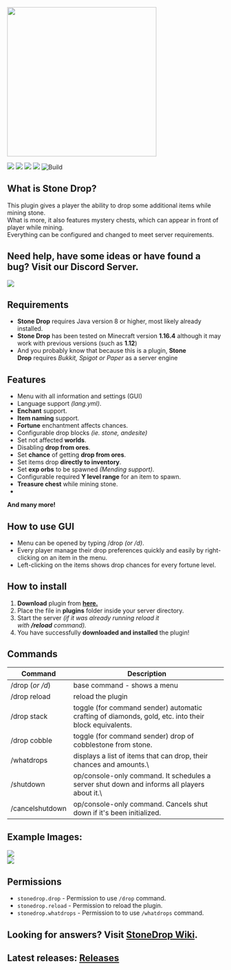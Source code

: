 <img src="https://raw.githubusercontent.com/ULTUX/StoneDropPlugin/master/.github/banner.png" height=347/>

![](https://img.shields.io/github/v/release/ULTUX/StoneDropPlugin)
![](https://img.shields.io/github/issues/ULTUX/StoneDropPlugin)
![](https://img.shields.io/github/license/ULTUX/StoneDropPlugin)
![](https://img.shields.io/github/release-date/ULTUX/StoneDropPlugin)
![Build](https://github.com/ULTUX/StoneDropPlugin/workflows/Java%20CI%20with%20Maven/badge.svg?branch=master)

## What is Stone Drop?


This plugin gives a player the ability to drop some additional items while mining stone.\
What is more, it also features mystery chests, which can appear in front of player while mining.\
Everything can be configured and changed to meet server requirements.

## Need help, have some ideas or have found a bug? Visit our Discord Server.
[ ![](https://i.imgur.com/lUUtxLdl.jpg) ](https://discord.gg/4gsa9wCCST)

## Requirements


-   **Stone Drop** requires Java version 8 or higher, most likely already installed.
-   **Stone Drop** has been tested on Minecraft version **1.16.4** although it may work with previous versions (such as **1.12**)
-   And you probably know that because this is a plugin, **Stone Drop** requires *Bukkit, Spigot or Paper* as a server engine

## Features


-   Menu with all information and settings (GUI)
-   Language support *(lang.yml)*.
-   **Enchant** support.
-   **Item naming** support.
-   **Fortune** enchantment affects chances.
-   Configurable drop blocks *(ie. stone, andesite)*
-   Set not affected **worlds**.
-   Disabling **drop from ores**.
-   Set **chance** of getting **drop from ores**.
-   Set items drop **directly to inventory**.
-   Set **exp orbs** to be spawned *(Mending support)*.
-   Configurable required **Y level range** for an item to spawn.
-   **Treasure chest** while mining stone.
- 
**And many more!**
## How to use GUI
- Menu can be opened by typing /drop *(or /d)*.
- Every player manage their drop preferences quickly and easily by right-clicking on an item in the menu.
- Left-clicking on the items shows drop chances for every fortune level.

## How to install

1.  **Download** plugin from **[here.](https://github.com/ULTUX/StoneDropPlugin/releases)**
2.  Place the file in **plugins** folder inside your server directory.
3.  Start the server *(if it was already running reload it with **/reload** command).*
4.  You have successfully **downloaded and installed** the plugin!

## Commands
Command | Description
--------|------------
/drop (*or /d*) | base command - shows a menu
/drop reload | reload the plugin
/drop stack | toggle (for command sender) automatic crafting of diamonds, gold, etc. into their block equivalents.
/drop cobble | toggle (for command sender) drop of cobblestone from stone.
/whatdrops | displays a list of items that can drop, their chances and amounts.\
/shutdown | op/console-only command. It schedules a server shut down and informs all players about it.\
/cancelshutdown | op/console-only command. Cancels shut down if it's been initialized.

## Example Images:


![](https://camo.githubusercontent.com/946825fe14ce81ad8e796658cfc952be26adfa7238e8bbc3b9c23d85486cd8c4/68747470733a2f2f692e696d6775722e636f6d2f41624d737736752e706e67) \
![](https://camo.githubusercontent.com/638a63c374a7b461bae422892c248bca7872ae6aadb9c653519f653d0c2107bf/68747470733a2f2f692e696d6775722e636f6d2f454b4d6c38384d2e706e67)

## Permissions


-   `stonedrop.drop` - Permission to use `/drop` command.
- `stonedrop.reload` - Permission to reload the plugin.
-   `stonedrop.whatdrops` - Permission to to use `/whatdrops` command.

## Looking for answers? Visit [StoneDrop Wiki](https://github.com/ULTUX/StoneDropPlugin/wiki/Config-file).

## Latest releases: [Releases](https://github.com/ULTUX/minecraft-stone-drop-plugin/releases/)
